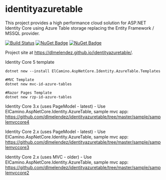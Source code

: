 identityazuretable
==================

This project provides a high performance cloud solution for ASP.NET Identity Core using Azure Table storage replacing the Entity Framework / MSSQL provider.

[![Build Status](https://dev.azure.com/elcamino/Azure%20OpenSource/_apis/build/status/IdentityAzureTableCore?branchName=master)](https://dev.azure.com/elcamino/Azure%20OpenSource/_build/latest?definitionId=4&branchName=master)
[![NuGet Badge](https://buildstats.info/nuget/ElCamino.AspNetCore.Identity.AzureTable)](https://www.nuget.org/packages/ElCamino.AspNetCore.Identity.AzureTable/)
[![NuGet Badge](https://buildstats.info/nuget/ElCamino.AspNet.Identity.AzureTable)](https://www.nuget.org/packages/ElCamino.AspNet.Identity.AzureTable/)

Project site at https://dlmelendez.github.io/identityazuretable/.

Identity Core 5 template
```
dotnet new --install ElCamino.AspNetCore.Identity.AzureTable.Templates

#MVC Template
dotnet new mvc-id-azure-tables 

#Razor Pages Template
dotnet new rzp-id-azure-tables 
```

Identity Core 3.x (uses PageModel - latest) - Use ElCamino.AspNetCore.Identity.AzureTable, sample mvc app: https://github.com/dlmelendez/identityazuretable/tree/master/sample/samplemvccore4

Identity Core 2.x (uses PageModel - latest) - Use ElCamino.AspNetCore.Identity.AzureTable, sample mvc app: https://github.com/dlmelendez/identityazuretable/tree/master/sample/samplemvccore3

Identity Core 2.x (uses MVC - older) - Use ElCamino.AspNetCore.Identity.AzureTable, sample mvc app: https://github.com/dlmelendez/identityazuretable/tree/master/sample/samplemvccore2
